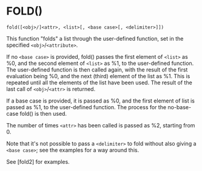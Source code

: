 # FOLD()
`fold([<obj>/]<attr>, <list>[, <base case>[, <delimiter>]])`

  This function "folds" a list through the user-defined function, set in the specified `<obj>`/`<attribute>`.

  If no `<base case>` is provided, fold() passes the first element of `<list>` as %0, and the second element of `<list>` as %1, to the user-defined function. The user-defined function is then called again, with the result of the first evaluation being %0, and the next (third) element of the list as %1. This is repeated until all the elements of the list have been used. The result of the last call of `<obj>`/`<attr>` is returned.

  If a base case is provided, it is passed as %0, and the first element of list is passed as %1, to the user-defined function. The process for the no-base-case fold() is then used.

  The number of times `<attr>` has been called is passed as %2, starting from 0.

  Note that it's not possible to pass a `<delimiter>` to fold without also giving a `<base case>`; see the examples for a way around this.

  See [fold2] for examples.

